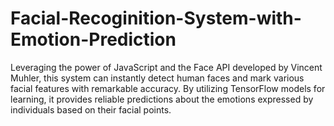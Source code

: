 # Facial-Recoginition-System-with-Emotion-Prediction
Leveraging the power of JavaScript and the Face API developed by Vincent Muhler, this system can instantly detect human faces and mark various facial features with remarkable accuracy. By utilizing TensorFlow models for learning, it provides reliable predictions about the emotions expressed by individuals based on their facial points.
